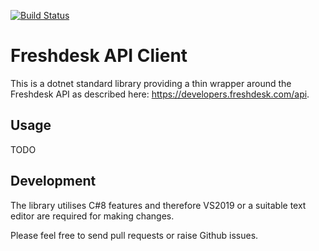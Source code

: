 [![Build Status](https://dev.azure.com/DavidATyler/Freshdesk%20API/_apis/build/status/DaveTCode.FreshdeskApiDotnet?branchName=master)](https://dev.azure.com/DavidATyler/Freshdesk%20API/_build/latest?definitionId=3&branchName=master)

# Freshdesk API Client

This is a dotnet standard library providing a thin wrapper around the Freshdesk API as described here: https://developers.freshdesk.com/api.

## Usage

TODO

## Development

The library utilises C#8 features and therefore VS2019 or a suitable text editor are required for making changes.

Please feel free to send pull requests or raise Github issues.